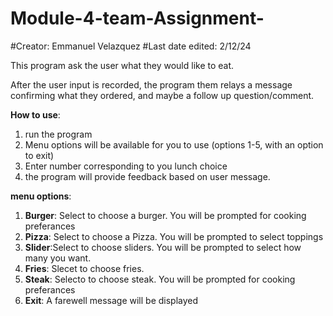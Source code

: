 # Module-4-team-Assignment-

#Creator: Emmanuel Velazquez
#Last date edited: 2/12/24

This program ask the user what they would like to eat. 

After the user input is recorded, the program them relays a message confirming what they ordered, and maybe a follow up question/comment. 

**How to use**:

1. run the program
2. Menu options will be available for you to use (options 1-5, with an option to exit)
3. Enter number corresponding to you lunch choice
4. the program will provide feedback based on user message.

**menu options**: 

1. **Burger**: Select to choose a burger. You will be prompted for cooking preferances
2. **Pizza**: Select to choose a Pizza. You will be prompted to select toppings
3. **Slider**:Select to choose sliders. You will be prompted to select how many you want.
4. **Fries**: Slecet to choose fries.
5. **Steak**: Selecto to choose steak. You will be prompted for cooking preferances
6. **Exit**: A farewell message will be displayed
